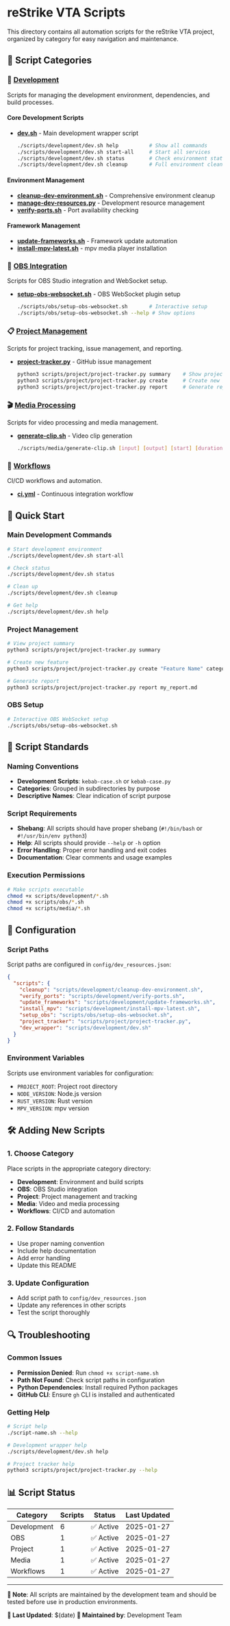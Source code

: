 # reStrike VTA Scripts

This directory contains all automation scripts for the reStrike VTA project, organized by category for easy navigation and maintenance.

## 📁 Script Categories

### 🚀 [Development](./development/)
Scripts for managing the development environment, dependencies, and build processes.

#### Core Development Scripts
- **[dev.sh](./development/dev.sh)** - Main development wrapper script
  ```bash
  ./scripts/development/dev.sh help          # Show all commands
  ./scripts/development/dev.sh start-all     # Start all services
  ./scripts/development/dev.sh status        # Check environment status
  ./scripts/development/dev.sh cleanup       # Full environment cleanup
  ```

#### Environment Management
- **[cleanup-dev-environment.sh](./development/cleanup-dev-environment.sh)** - Comprehensive environment cleanup
- **[manage-dev-resources.py](./development/manage-dev-resources.py)** - Development resource management
- **[verify-ports.sh](./development/verify-ports.sh)** - Port availability checking

#### Framework Management
- **[update-frameworks.sh](./development/update-frameworks.sh)** - Framework update automation
- **[install-mpv-latest.sh](./development/install-mpv-latest.sh)** - mpv media player installation

### 🔌 [OBS Integration](./obs/)
Scripts for OBS Studio integration and WebSocket setup.

- **[setup-obs-websocket.sh](./obs/setup-obs-websocket.sh)** - OBS WebSocket plugin setup
  ```bash
  ./scripts/obs/setup-obs-websocket.sh       # Interactive setup
  ./scripts/obs/setup-obs-websocket.sh --help # Show options
  ```

### 📋 [Project Management](./project/)
Scripts for project tracking, issue management, and reporting.

- **[project-tracker.py](./project/project-tracker.py)** - GitHub issue management
  ```bash
  python3 scripts/project/project-tracker.py summary    # Show project summary
  python3 scripts/project/project-tracker.py create     # Create new issue
  python3 scripts/project/project-tracker.py report     # Generate report
  ```

### 🎬 [Media Processing](./media/)
Scripts for video processing and media management.

- **[generate-clip.sh](./media/generate-clip.sh)** - Video clip generation
  ```bash
  ./scripts/media/generate-clip.sh [input] [output] [start] [duration]
  ```

### 🔄 [Workflows](./workflows/)
CI/CD workflows and automation.

- **[ci.yml](./workflows/ci.yml)** - Continuous integration workflow

## 🚀 Quick Start

### Main Development Commands
```bash
# Start development environment
./scripts/development/dev.sh start-all

# Check status
./scripts/development/dev.sh status

# Clean up
./scripts/development/dev.sh cleanup

# Get help
./scripts/development/dev.sh help
```

### Project Management
```bash
# View project summary
python3 scripts/project/project-tracker.py summary

# Create new feature
python3 scripts/project/project-tracker.py create "Feature Name" category priority "Description"

# Generate report
python3 scripts/project/project-tracker.py report my_report.md
```

### OBS Setup
```bash
# Interactive OBS WebSocket setup
./scripts/obs/setup-obs-websocket.sh
```

## 📝 Script Standards

### Naming Conventions
- **Development Scripts**: `kebab-case.sh` or `kebab-case.py`
- **Categories**: Grouped in subdirectories by purpose
- **Descriptive Names**: Clear indication of script purpose

### Script Requirements
- **Shebang**: All scripts should have proper shebang (`#!/bin/bash` or `#!/usr/bin/env python3`)
- **Help**: All scripts should provide `--help` or `-h` option
- **Error Handling**: Proper error handling and exit codes
- **Documentation**: Clear comments and usage examples

### Execution Permissions
```bash
# Make scripts executable
chmod +x scripts/development/*.sh
chmod +x scripts/obs/*.sh
chmod +x scripts/media/*.sh
```

## 🔧 Configuration

### Script Paths
Script paths are configured in `config/dev_resources.json`:
```json
{
  "scripts": {
    "cleanup": "scripts/development/cleanup-dev-environment.sh",
    "verify_ports": "scripts/development/verify-ports.sh",
    "update_frameworks": "scripts/development/update-frameworks.sh",
    "install_mpv": "scripts/development/install-mpv-latest.sh",
    "setup_obs": "scripts/obs/setup-obs-websocket.sh",
    "project_tracker": "scripts/project/project-tracker.py",
    "dev_wrapper": "scripts/development/dev.sh"
  }
}
```

### Environment Variables
Scripts use environment variables for configuration:
- `PROJECT_ROOT`: Project root directory
- `NODE_VERSION`: Node.js version
- `RUST_VERSION`: Rust version
- `MPV_VERSION`: mpv version

## 🛠️ Adding New Scripts

### 1. Choose Category
Place scripts in the appropriate category directory:
- **Development**: Environment and build scripts
- **OBS**: OBS Studio integration
- **Project**: Project management and tracking
- **Media**: Video and media processing
- **Workflows**: CI/CD and automation

### 2. Follow Standards
- Use proper naming convention
- Include help documentation
- Add error handling
- Update this README

### 3. Update Configuration
- Add script path to `config/dev_resources.json`
- Update any references in other scripts
- Test the script thoroughly

## 🔍 Troubleshooting

### Common Issues
- **Permission Denied**: Run `chmod +x script-name.sh`
- **Path Not Found**: Check script paths in configuration
- **Python Dependencies**: Install required Python packages
- **GitHub CLI**: Ensure `gh` CLI is installed and authenticated

### Getting Help
```bash
# Script help
./script-name.sh --help

# Development wrapper help
./scripts/development/dev.sh help

# Project tracker help
python3 scripts/project/project-tracker.py --help
```

## 📊 Script Status

| Category | Scripts | Status | Last Updated |
|----------|---------|--------|--------------|
| Development | 6 | ✅ Active | 2025-01-27 |
| OBS | 1 | ✅ Active | 2025-01-27 |
| Project | 1 | ✅ Active | 2025-01-27 |
| Media | 1 | ✅ Active | 2025-01-27 |
| Workflows | 1 | ✅ Active | 2025-01-27 |

---

**📝 Note**: All scripts are maintained by the development team and should be tested before use in production environments.

**🔄 Last Updated**: $(date)
**👤 Maintained by**: Development Team 